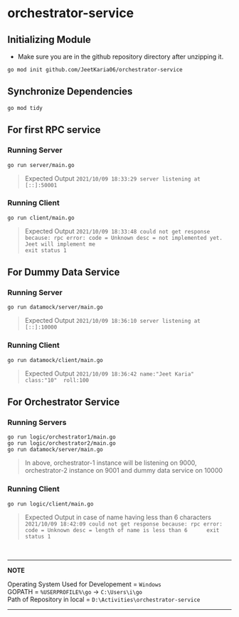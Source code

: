 # orchestrator-service

## Initializing Module

* Make sure you are in the github repository directory after unzipping it.
```
go mod init github.com/JeetKaria06/orchestrator-service
```

## Synchronize Dependencies

```
go mod tidy
```

## For first RPC service

### Running Server
```
go run server/main.go
```

> Expected Output ```2021/10/09 18:33:29 server listening at [::]:50001```

### Running Client
```
go run client/main.go
```

> Expected Output ```2021/10/09 18:33:48 could not get response because: rpc error: code = Unknown desc = not implemented yet. Jeet will implement me                                                                                                                exit status 1 ```

## For Dummy Data Service

### Running Server
```
go run datamock/server/main.go
```

> Expected Output ```2021/10/09 18:36:10 server listening at [::]:10000 ```

### Running Client

```
go run datamock/client/main.go
```

> Expected Output ```2021/10/09 18:36:42 name:"Jeet Karia"  class:"10"  roll:100```

## For Orchestrator Service

### Running Servers

```
go run logic/orchestrator1/main.go
go run logic/orchestrator2/main.go
go run datamock/server/main.go
```

> In above, orchestrator-1 instance will be listening on 9000, orchestrator-2 instance on 9001 and dummy data service on 10000

### Running Client

```
go run logic/client/main.go
```

> Expected Output in case of name having less than 6 characters ```2021/10/09 18:42:09 could not get response because: rpc error: code = Unknown desc = length of name is less than 6      exit status 1 ```

</br>

---
**NOTE**

Operating System Used for Developement = ```Windows``` </br>
GOPATH = ```%USERPROFILE%\go``` &#8594; ```C:\Users\i\go``` </br>
Path of Repository in local = ```D:\Activities\orchestrator-service```

---
